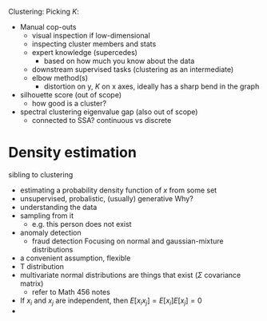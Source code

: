 Clustering: Picking $K$:
- Manual cop-outs
	- visual inspection if low-dimensional
	- inspecting cluster members and stats
	- expert knowledge (supercedes)
		- based on how much you know about the data
	- downstream supervised tasks (clustering as an intermediate)
	- elbow method(s)
		- distortion on y, $K$ on x axes, ideally has a sharp bend in the graph
- silhouette score (out of scope)
	- how good is a cluster?
- spectral clustering eigenvalue gap (also out of scope)
	- connected to SSA?
continuous vs discrete

# Density estimation
sibling to clustering
- estimating a probability density function of $x$ from some set
- unsupervised, probalistic, (usually) generative
Why?
- understanding the data
- sampling from it
	- e.g. this person does not exist
- anomaly detection
	- fraud detection
Focusing on normal and gaussian-mixture distributions
- a convenient assumption, flexible
- T distribution
- multivariate normal distributions are things that exist ($\Sigma$ covariance matrix)
	- refer to Math 456 notes
- If $x_i$ and $x_j$ are independent, then $E[x_ix_j]  = E[x_i]E[x_j]=0$
- 
